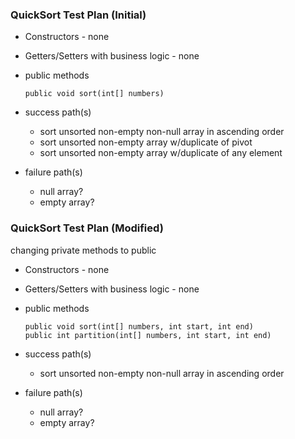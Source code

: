 ### QuickSort Test Plan (Initial)

- Constructors - none
- Getters/Setters with business logic - none
- public methods

  ```
  public void sort(int[] numbers)
  ```

- success path(s)
    - sort unsorted non-empty non-null array in ascending order 
    - sort unsorted non-empty array w/duplicate of pivot 
    - sort unsorted non-empty array w/duplicate of any element

- failure path(s)  
    - null array? 
    - empty array?


### QuickSort Test Plan (Modified)

changing private methods to public

- Constructors - none
- Getters/Setters with business logic - none
- public methods

  ```
  public void sort(int[] numbers, int start, int end)
  public int partition(int[] numbers, int start, int end)
  ```

- success path(s)
    - sort unsorted non-empty non-null array in ascending order

- failure path(s)
    - null array?
    - empty array?